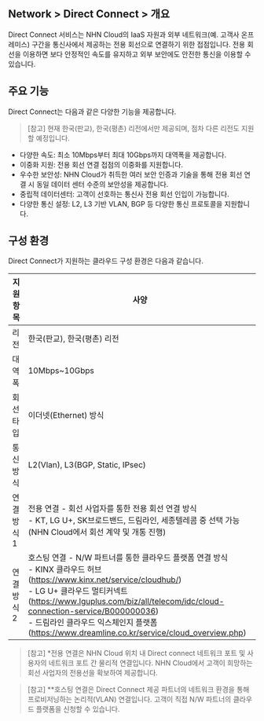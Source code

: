 ## Network > Direct Connect > 개요

Direct Connect 서비스는 NHN Cloud의 IaaS 자원과 외부 네트워크(예. 고객사 온프레미스) 구간을 통신사에서 제공하는 전용 회선으로 연결하기 위한 접점입니다. 전용 회선을 이용하면 보다 안정적인 속도를 유지하고 외부 보안에도 안전한 통신을 이용할 수 있습니다.

## 주요 기능
Direct Connect는 다음과 같은 다양한 기능을 제공합니다.
> [참고] 현재 한국(판교), 한국(평촌) 리전에서만 제공되며, 점차 다른 리전도 지원할 예정입니다.
* 다양한 속도: 최소 10Mbps부터 최대 10Gbps까지 대역폭을 제공합니다.
* 이중화 지원: 전용 회선 연결 접점의 이중화를 지원합니다.
* 우수한 보안성: NHN Cloud가 취득한 여러 보안 인증과 기술을 통해 전용 회선 연결 시 동일 데이터 센터 수준의 보안성을 제공합니다.
* 중립적 데이터센터: 고객이 선호하는 통신사 전용 회선 인입이 가능합니다.
* 다양한 통신 설정: L2, L3 기반 VLAN, BGP 등 다양한 통신 프로토콜을 지원합니다.

## 구성 환경 
Direct Connect가 지원하는 클라우드 구성 환경은 다음과 같습니다.

| 지원 항목 | 사양 |
| --- | --- |
| 리전 | 한국(판교), 한국(평촌) 리전 |
| 대역폭 | 10Mbps~10Gbps |
| 회선 타입 | 이더넷(Ethernet) 방식 |
| 통신 방식 | L2(Vlan), L3(BGP, Static, IPsec) |
| 연결 방식 1 | 전용 연결 - 회선 사업자를 통한 전용 회선 연결 방식<br>- KT, LG U+, SK브로드밴드, 드림라인, 세종텔레콤 중 선택 가능(NHN Cloud에서 회선 계약 및 개통 진행)|
| 연결 방식 2 | 호스팅 연결 - N/W 파트너를 통한 클라우드 플랫폼 연결 방식<br>- KINX 클라우드 허브(https://www.kinx.net/service/cloudhub/)<br>- LG U+ 클라우드 멀티커넥트(https://www.lguplus.com/biz/all/telecom/idc/cloud-connection-service/B000000036)<br>- 드림라인 클라우드 익스체인지 플랫폼(https://www.dreamline.co.kr/service/cloud_overview.php)|

> [참고] *전용 연결은 NHN Cloud 위치 내 Direct connect 네트워크 포트 및 사용자의 네트워크 포트 간 물리적 연결입니다. NHN Cloud에서 고객이 희망하는 회선 사업자의 전용선을 확보하여 제공합니다.

> [참고] **호스팅 연결은 Direct Connect 제공 파트너의 네트워크 환경을 통해 프로비저닝하는 논리적(VLAN) 연결입니다. 고객이 직접 N/W 파트너의 클라우드 플랫폼을 신청할 수 있습니다.